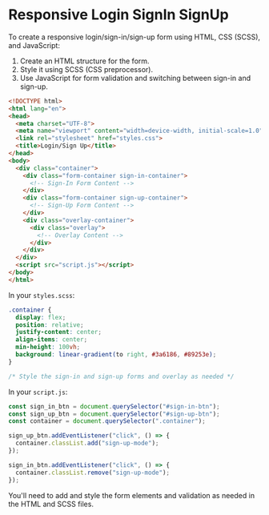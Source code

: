 # Responsive Login SignIn SignUp

To create a responsive login/sign-in/sign-up form using HTML, CSS (SCSS), and JavaScript:

1. Create an HTML structure for the form.
2. Style it using SCSS (CSS preprocessor).
3. Use JavaScript for form validation and switching between sign-in and sign-up.

```html
<!DOCTYPE html>
<html lang="en">
<head>
  <meta charset="UTF-8">
  <meta name="viewport" content="width=device-width, initial-scale=1.0">
  <link rel="stylesheet" href="styles.css">
  <title>Login/Sign Up</title>
</head>
<body>
  <div class="container">
    <div class="form-container sign-in-container">
      <!-- Sign-In Form Content -->
    </div>
    <div class="form-container sign-up-container">
      <!-- Sign-Up Form Content -->
    </div>
    <div class="overlay-container">
      <div class="overlay">
        <!-- Overlay Content -->
      </div>
    </div>
  </div>
  <script src="script.js"></script>
</body>
</html>
```

In your `styles.scss`:

```scss
.container {
  display: flex;
  position: relative;
  justify-content: center;
  align-items: center;
  min-height: 100vh;
  background: linear-gradient(to right, #3a6186, #89253e);
}

/* Style the sign-in and sign-up forms and overlay as needed */
```

In your `script.js`:

```javascript
const sign_in_btn = document.querySelector("#sign-in-btn");
const sign_up_btn = document.querySelector("#sign-up-btn");
const container = document.querySelector(".container");

sign_up_btn.addEventListener("click", () => {
  container.classList.add("sign-up-mode");
});

sign_in_btn.addEventListener("click", () => {
  container.classList.remove("sign-up-mode");
});
```

You'll need to add and style the form elements and validation as needed in the HTML and SCSS files.
